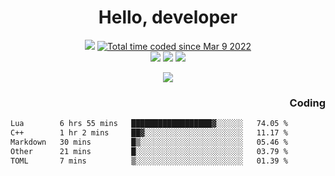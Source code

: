 # <div align='center' >Hello, developer</div>

<div align='center'>
  <a ><img src="https://img.shields.io/badge/dynamic/json?url=https%3A%2F%2Fapi.swo.moe%2Fstats%2Fgithub%2FFree-Aaron-Li&query=count&color=181717&label=GitHub&labelColor=282c34&logo=github&suffix=+follows&cacheSeconds=3600"></a>
  <a href="https://wakatime.com/@fe40087f-8eae-48dc-9950-ad0633db1591"><img src="https://wakatime.com/badge/user/fe40087f-8eae-48dc-9950-ad0633db1591.svg" alt="Total time coded since Mar 9 2022" /></a>
</div>
<div align='center'>
  <a><img src="https://img.shields.io/badge/C%2FC%2B%2B%20-%20%2375664D"></a>
  <a><img src="https://img.shields.io/badge/Kotlin%20-%20%2375664D"></a>
  <a><img src="https://img.shields.io/badge/JavaScript%20-%20%2375664D"></a>
</div>

<p align="center">
  <img src="https://readme-typing-svg.demolab.com/?lines=你好!+开发者;Hello!+ developer&font=Fira%20Code&center=true&width=380&height=50&duration=4000&pause=1000">
</p>


<div align='right'>
  <h3>Coding</h3>
</div>

<!--START_SECTION:waka-->

```txt
Lua        6 hrs 55 mins   ██████████████████▓░░░░░░   74.05 %
C++        1 hr 2 mins     ██▓░░░░░░░░░░░░░░░░░░░░░░   11.17 %
Markdown   30 mins         █▒░░░░░░░░░░░░░░░░░░░░░░░   05.46 %
Other      21 mins         █░░░░░░░░░░░░░░░░░░░░░░░░   03.79 %
TOML       7 mins          ▒░░░░░░░░░░░░░░░░░░░░░░░░   01.39 %
```

<!--END_SECTION:waka-->




